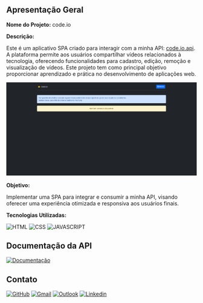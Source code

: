 ## Apresentação Geral

**Nome do Projeto:** code.io

**Descrição:**

Este é um aplicativo SPA criado para interagir com a minha API: [code.io.api](https://github.com/Edssaac/code.io.api). 
A plataforma permite aos usuários compartilhar vídeos relacionados à tecnologia, oferecendo funcionalidades para cadastro, 
edição, remoção e visualização de vídeos. Este projeto tem como principal objetivo proporcionar aprendizado e prática no 
desenvolvimento de aplicações web.

![demo](./public/images/demo/code.io.gif)

**Objetivo:**

Implementar uma SPA para integrar e consumir a minha API, visando oferecer uma experiência otimizada e responsiva aos usuários finais.

**Tecnologias Utilizadas:**

![HTML](https://img.shields.io/badge/HTML5-E34F26?style=for-the-badge&logo=html5&logoColor=white)
![CSS](https://img.shields.io/badge/CSS3-1572B6?style=for-the-badge&logo=css3&logoColor=white)
![JAVASCRIPT](https://img.shields.io/badge/JavaScript-323330?style=for-the-badge&logo=javascript&logoColor=F7DF1E)

## Documentação da API

[![Documentação](https://img.shields.io/badge/Documentação-000000?style=for-the-badge&logo=markdown&logoColor=white)](https://github.com/Edssaac/code.io.api/tree/main/system/documentation)

## Contato

[![GitHub](https://img.shields.io/badge/GitHub-100000?style=for-the-badge&logo=github&logoColor=white)](https://github.com/edssaac)
[![Gmail](https://img.shields.io/badge/Gmail-D14836?style=for-the-badge&logo=gmail&logoColor=white)](mailto:edssaac@gmail.com)
[![Outlook](https://img.shields.io/badge/Outlook-0078D4?style=for-the-badge&logo=microsoft-outlook&logoColor=white)](mailto:edssaac@outlook.com)
[![Linkedin](https://img.shields.io/badge/LinkedIn-black.svg?style=for-the-badge&logo=linkedin&color=informational)](https://www.linkedin.com/in/edssaac)
